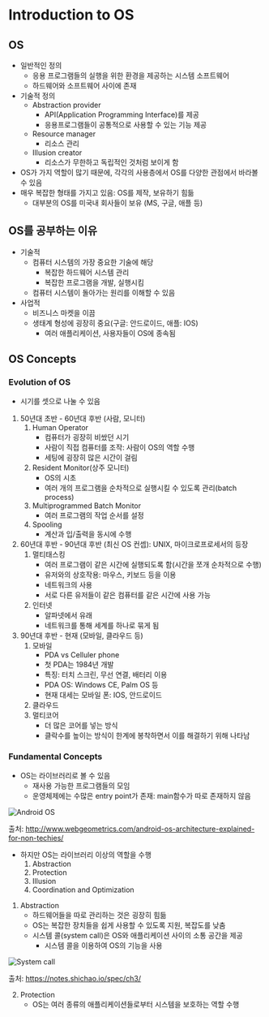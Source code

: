 # Introduction to OS

## OS
- 일반적인 정의
    - 응용 프로그램들의 실행을 위한 환경을 제공하는 시스템 소프트웨어
    - 하드웨어와 소프트웨어 사이에 존재
- 기술적 정의
	- Abstraction provider
		- API(Application Programming Interface)를 제공
		- 응용프로그램들이 공통적으로 사용할 수 있는 기능 제공
	- Resource manager
		- 리소스 관리
	- Illusion creator
		- 리소스가 무한하고 독립적인 것처럼 보이게 함
- OS가 가지 역할이 많기 때문에, 각각의 사용층에서 OS를 다양한 관점에서 바라볼 수 있음
- 매우 복잡한 형태를 가지고 있음: OS를 제작, 보유하기 힘듦
	- 대부분의 OS를 미국내 회사들이 보유 (MS, 구글, 애플 등)

## OS를 공부하는 이유
- 기술적
    - 컴퓨터 시스템의 가장 중요한 기술에 해당
        - 복잡한 하드웨어 시스템 관리
        - 복잡한 프로그램을 개발, 실행시킴
    - 컴퓨터 시스템이 돌아가는 원리를 이해할 수 있음
- 사업적
	- 비즈니스 마켓을 이끔
	- 생태계 형성에 굉장히 중요(구글: 안드로이드, 애플: IOS)
		- 여러 애플리케이션, 사용자들이 OS에 종속됨

## OS Concepts
### Evolution of OS
- 시기를 셋으로 나눌 수 있음
1. 50년대 초반 - 60년대 후반 (사람, 모니터)
	1. Human Operator
		- 컴퓨터가 굉장히 비쌌던 시기
		- 사람이 직접 컴퓨터를 조작: 사람이 OS의 역할 수행
		- 세팅에 굉장히 많은 시간이 걸림
	2. Resident Monitor(상주 모니터)
		- OS의 시초
		- 여러 개의 프로그램을 순차적으로 실행시킬 수 있도록 관리(batch process)
	3. Multiprogrammed Batch Monitor
		- 여러 프로그램의 작업 순서를 설정
	4. Spooling
		- 계산과 입/출력을 동시에 수행
2. 60년대 후반 - 90년대 후반 (최신 OS 컨셉): UNIX, 마이크로프로세서의 등장
	1. 멀티태스킹
		- 여러 프로그램이 같은 시간에 실행되도록 함(시간을 쪼개 순차적으로 수행)
		- 유저와의 상호작용: 마우스, 키보드 등을 이용
		- 네트워크의 사용
		- 서로 다른 유저들이 같은 컴퓨터를 같은 시간에 사용 가능
	2. 인터넷
		- 알파넷에서 유래
		- 네트워크를 통해 세계를 하나로 묶게 됨
3. 90년대 후반 - 현재 (모바일, 클라우드 등)
	1. 모바일
		- PDA vs Celluler phone
		- 첫 PDA는 1984년 개발
		- 특징: 터치 스크린, 무선 연결, 배터리 이용
		- PDA OS: Windows CE, Palm OS 등
		- 현재 대세는 모바일 폰: IOS, 안드로이드
	2. 클라우드
	3. 멀티코어
		- 더 많은 코어를 넣는 방식
		- 클락수를 높이는 방식이 한계에 봉착하면서 이를 해결하기 위해 나타남

### Fundamental Concepts
- OS는 라이브러리로 볼 수 있음
	- 재사용 가능한 프로그램들의 모임
	- 운영체제에는 수많은 entry point가 존재: main함수가 따로 존재하지 않음

![Android OS](http://www.webgeometrics.com/wp-content/uploads/2014/02/android_architecture.jpg)

출처: http://www.webgeometrics.com/android-os-architecture-explained-for-non-techies/

- 하지만 OS는 라이브러리 이상의 역할을 수행
	1. Abstraction
	2. Protection
	3. Illusion
	4. Coordination and Optimization

1. Abstraction
	- 하드웨어들을 따로 관리하는 것은 굉장히 힘듦
	- OS는 복잡한 장치들을 쉽게 사용할 수 있도록 지원, 복잡도를 낮춤
	- 시스템 콜(system call)은 OS와 애플리케이션 사이의 소통 공간을 제공
		- 시스템 콜을 이용하여 OS의 기능을 사용

![System call](https://notes.shichao.io/spec/figure_3.2.png)

출처: https://notes.shichao.io/spec/ch3/

2. Protection
	- OS는 여러 종류의 애플리케이션들로부터 시스템을 보호하는 역할 수행